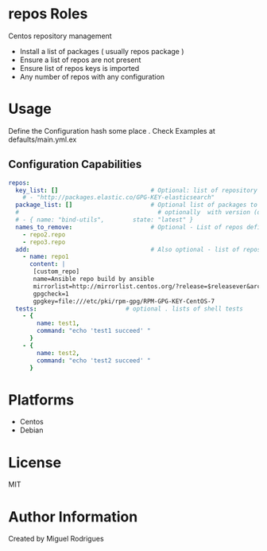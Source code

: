 # repos Roles
Centos repository management

* Install a list of packages ( usually repos package )
* Ensure a list of repos are not present
* Ensure list of repos keys is imported
* Any number of repos with any configuration

# Usage

Define the Configuration hash some place . Check Examples at defaults/main.yml.ex

## Configuration Capabilities

```yaml
repos:
  key_list: []                          # Optional: list of repository keys to import
    # - "http://packages.elastic.co/GPG-KEY-elasticsearch"
  package_list: []                      # Optional list of packages to install .
  #                                       # optionally  with version (default to latest )
  # - { name: "bind-utils",        state: "latest" }
  names_to_remove:                      # Optional - List of repos definition to remove
    - repo2.repo
    - repo3.repo
  add:                                  # Also optional - list of repos to create
    - name: repo1
      content: |
       [custom_repo]
       name=Ansible repo build by ansible
       mirrorlist=http://mirrorlist.centos.org/?release=$releasever&arch=$basearch&repo=os&infra=$infra
       gpgcheck=1
       gpgkey=file:///etc/pki/rpm-gpg/RPM-GPG-KEY-CentOS-7
  tests:                         # optional . lists of shell tests
    - {
        name: test1,
        command: "echo 'test1 succeed' "
      }
    - {
        name: test2,
        command: "echo 'test2 succeed' "
      }
```

# Platforms
* Centos
* Debian

# License

MIT

# Author Information

Created by Miguel Rodrigues
